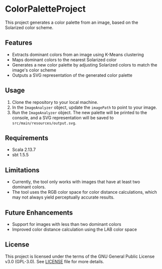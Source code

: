 # ColorPaletteProject

This project generates a color palette from an image, based on the Solarized color scheme.

## Features

- Extracts dominant colors from an image using K-Means clustering
- Maps dominant colors to the nearest Solarized color
- Generates a new color palette by adjusting Solarized colors to match the image's color scheme
- Outputs a SVG representation of the generated color palette

## Usage

1. Clone the repository to your local machine.
2. In the `ImageAnalyzer` object, update the `imagePath` to point to your image.
3. Run the `ImageAnalyzer` object. The new palette will be printed to the console, and a SVG representation will be saved to `src/main/resources/output.svg`.

## Requirements

- Scala 2.13.7
- sbt 1.5.5

## Limitations

- Currently, the tool only works with images that have at least two dominant colors.
- The tool uses the RGB color space for color distance calculations, which may not always yield perceptually accurate results.

## Future Enhancements

- Support for images with less than two dominant colors
- Improved color distance calculation using the LAB color space

## License

This project is licensed under the terms of the GNU General Public License v3.0 (GPL-3.0). See [LICENSE](LICENSE) file for more details.
